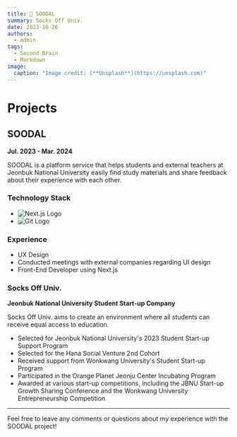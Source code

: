 ```yaml
---
title: 🦦 SOODAL
summary: Socks Off Univ.
date: 2023-10-26
authors:
  - admin
tags:
  - Second Brain
  - Markdown
image:
  caption: "Image credit: [**Unsplash**](https://unsplash.com)"
---
```


# Projects

## SOODAL

**Jul. 2023 - Mar. 2024**

SOODAL is a platform service that helps students and external teachers at Jeonbuk National University easily find study materials and share feedback about their experience with each other.

### Technology Stack

- ![Next.js Logo](https://img.shields.io/badge/Next.js-000000?style=for-the-badge&logo=next.js&logoColor=white)
- ![Git Logo](https://img.shields.io/badge/Git-F05032?style=for-the-badge&logo=git&logoColor=white)

### Experience

- UX Design
- Conducted meetings with external companies regarding UI design
- Front-End Developer using Next.js

### Socks Off Univ.

**Jeonbuk National University Student Start-up Company**

Socks Off Univ. aims to create an environment where all students can receive equal access to education.

- Selected for Jeonbuk National University's 2023 Student Start-up Support Program
- Selected for the Hana Social Venture 2nd Cohort
- Received support from Wonkwang University's Student Start-up Program
- Participated in the Orange Planet Jeonju Center Incubating Program
- Awarded at various start-up competitions, including the JBNU Start-up Growth Sharing Conference and the Wonkwang University Entrepreneurship Competition

---

Feel free to leave any comments or questions about my experience with the SOODAL project!
